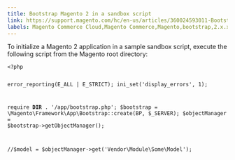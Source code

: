```yaml
---
title: Bootstrap Magento 2 in a sandbox script
link: https://support.magento.com/hc/en-us/articles/360024593011-Bootstrap-Magento-2-in-a-sandbox-script
labels: Magento Commerce Cloud,Magento Commerce,Magento,bootstrap,2.x.x,how to,sandbox
---
```


<p>To initialize a Magento 2 application in a sample sandbox script, execute the following script from the Magento root directory:</p>
<pre><code class="language-php">&lt;?php

error_reporting(E_ALL | E_STRICT);
ini_set('display_errors', 1);

require __DIR__ . '/app/bootstrap.php';
$bootstrap = \Magento\Framework\App\Bootstrap::create(BP, $_SERVER);
$objectManager = $bootstrap-&gt;getObjectManager();

//$model = $objectManager-&gt;get('Vendor\Module\Some\Model');
</code></pre>
